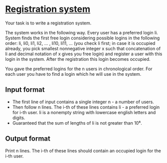 # [Registration system][link]

Your task is to write a registration system.

The system works in the following way. Every user has a preferred login li. System finds the first free login considering possible logins in the following order: li, li0, li1, li2, ... , li10, li11, ... (you check li first; in case it is occupied already, you pick smallest nonnegative integer x such that concatenation of li and decimal notation of x gives you free login) and register a user with this login in the system. After the registration this login becomes occupied.

You gave the preferred logins for the n users in chronological order. For each user you have to find a login which he will use in the system.

## Input format

- The first line of input contains a single integer n - a number of users.
- Then follow n lines. The i-th of these lines contains li - a preferred login for i-th user. li is a nonempty string with lowercase english letters and digits.
- Guaranteed that the sum of lengths of li is not greater than 10⁶.

## Output format

Print n lines. The i-th of these lines should contain an occupied login for the i-th user.

[link]: https://www.hackerearth.com/practice/data-structures/advanced-data-structures/trie-keyword-tree/practice-problems/algorithm/registration-system/
